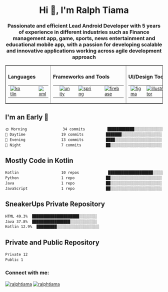 <h1 align="center">Hi 👋, I'm Ralph Tiama</h1>
<h3 align="center">Passionate and efficient Lead Android Developer with 5 years of experience in different industries such as Finance management app, game, sports, news entertainment and educational mobile app, with a passion for developing scalable and innovative applications working across agile development approach</h3>

<table border="1" width="100%">
  <tr>
    <td>
      <h3>Languages</h3>
      <table width="100%">
        <tr>
          <td><a href="https://kotlinlang.org" target="_blank" rel="noreferrer"><img src="https://www.vectorlogo.zone/logos/kotlinlang/kotlinlang-icon.svg" alt="kotlin" width="30" height="30"/></a></td>
          <td><a href="https://www.java.com" target="_blank" rel="noreferrer"><img src="https://raw.githubusercontent.com/devicons/devicon/master/icons/java/java-original.svg" alt="java" width="30" height="30"/></a></td>
          <td><a href="https://www.python.org" target="_blank" rel="noreferrer"><img src="https://raw.githubusercontent.com/devicons/devicon/master/icons/python/python-original.svg" alt="python" width="30" height="30"/></a></td>
          <td><a href="https://www.w3schools.com/cs/" target="_blank" rel="noreferrer"><img src="https://raw.githubusercontent.com/devicons/devicon/master/icons/csharp/csharp-original.svg" alt="csharp" width="30" height="30"/></a></td>
          <td><a href="https://www.w3.org/XML/" target="_blank" rel="noreferrer"><img src="https://cdn-icons-png.flaticon.com/512/136/136526.png" alt="xml" width="30" height="30"/></a></td>
        </tr>
      </table>
    </td>
    <td>
      <h3>Frameworks and Tools</h3>
      <table width="100%">
        <tr>
          <td><a href="https://developer.android.com" target="_blank" rel="noreferrer"><img src="https://raw.githubusercontent.com/devicons/devicon/master/icons/android/android-original-wordmark.svg" alt="android" width="30" height="30"/></a></td>
          <td><a href="https://unity.com/" target="_blank" rel="noreferrer"><img src="https://www.vectorlogo.zone/logos/unity3d/unity3d-icon.svg" alt="unity" width="30" height="30"/></a></td>
          <td><a href="https://dotnet.microsoft.com/" target="_blank" rel="noreferrer"><img src="https://raw.githubusercontent.com/devicons/devicon/master/icons/dot-net/dot-net-original-wordmark.svg" alt="dotnet" width="30" height="30"/></a></td>
          <td><a href="https://spring.io/" target="_blank" rel="noreferrer"><img src="https://www.vectorlogo.zone/logos/springio/springio-icon.svg" alt="spring" width="30" height="30"/></a></td>
          <td><a href="https://www.mongodb.com/" target="_blank" rel="noreferrer"><img src="https://raw.githubusercontent.com/devicons/devicon/master/icons/mongodb/mongodb-original-wordmark.svg" alt="mongodb" width="30" height="30"/></a></td>
          <td><a href="https://www.mysql.com/" target="_blank" rel="noreferrer"><img src="https://raw.githubusercontent.com/devicons/devicon/master/icons/mysql/mysql-original-wordmark.svg" alt="mysql" width="30" height="30"/></a></td>
          <td><a href="https://firebase.google.com/" target="_blank" rel="noreferrer"><img src="https://www.vectorlogo.zone/logos/firebase/firebase-icon.svg" alt="firebase" width="30" height="30"/></a></td>
        </tr>
      </table>
    </td>
    <td>
      <h3>UI/Design Tools</h3>
      <table width="100%">
        <tr>
          <td><a href="https://www.figma.com/" target="_blank" rel="noreferrer"><img src="https://www.vectorlogo.zone/logos/figma/figma-icon.svg" alt="figma" width="30" height="30"/></a></td>
          <td><a href="https://www.adobe.com/in/products/illustrator.html" target="_blank" rel="noreferrer"><img src="https://www.vectorlogo.zone/logos/adobe_illustrator/adobe_illustrator-icon.svg" alt="illustrator" width="30" height="30"/></a></td>
          <td><a href="https://www.adobe.com/products/xd.html" target="_blank" rel="noreferrer"><img src="https://upload.wikimedia.org/wikipedia/commons/thumb/c/c2/Adobe_XD_CC_icon.svg/768px-Adobe_XD_CC_icon.svg.png?20210729021535" alt="xd" width="30" height="30"/></a></td>
          <td><a href="https://www.photoshop.com/en" target="_blank" rel="noreferrer"><img src="https://upload.wikimedia.org/wikipedia/commons/thumb/a/af/Adobe_Photoshop_CC_icon.svg/2101px-Adobe_Photoshop_CC_icon.svg.png" alt="photoshop" width="30" height="30"/></a></td>
          <td><a href="https://www.blender.org/" target="_blank" rel="noreferrer"><img src="https://download.blender.org/branding/community/blender_community_badge_white.svg" alt="blender" width="30" height="30"/></a></td>
        </tr>
      </table>
    </td>
    <td>
      <h3>Version Control</h3>
      <table width="100%">
        <tr>
          <td><a href="https://git-scm.com/" target="_blank" rel="noreferrer"><img src="https://www.vectorlogo.zone/logos/git-scm/git-scm-icon.svg" alt="git" width="30" height="30"/></a></td>
          <td><a href="https://about.gitlab.com/" target="_blank" rel="noreferrer"><img src="https://cdn4.iconfinder.com/data/icons/logos-and-brands/512/144_Gitlab_logo_logos-512.png" alt="gitlab" width="30" height="30"/></a></td>
          <td><a href="https://www.jenkins.io" target="_blank" rel="noreferrer"><img src="https://www.vectorlogo.zone/logos/jenkins/jenkins-icon.svg" alt="jenkins" width="30" height="30"/></a></td>
          <td><a href="https://postman.com" target="_blank" rel="noreferrer"><img src="https://www.vectorlogo.zone/logos/getpostman/getpostman-icon.svg" alt="postman" width="30" height="30"/></a></td>
          <td><a href="https://www.gerritcodereview.com/" target="_blank" rel="noreferrer"><img src="https://upload.wikimedia.org/wikipedia/commons/thumb/4/4d/Gerrit_icon.svg/1200px-Gerrit_icon.svg.png" alt="gerrit" width="30" height="30"/></a></td>
        </tr>
      </table>
    </td>
  </tr>
</table>

## I'm an Early 🐤

```markdown
🌞 Morning                34 commits          ████████████░░░░░░░░░░░░░   46.58 % 
🌆 Daytime                19 commits          ███████░░░░░░░░░░░░░░░░░░   26.03 % 
🌃 Evening                13 commits          ████░░░░░░░░░░░░░░░░░░░░░   17.81 % 
🌙 Night                  7 commits           ██░░░░░░░░░░░░░░░░░░░░░░░   09.59 %

```
## Mostly Code in Kotlin

```markdown
Kotlin                   10 repos             ████████████████████░░░░░   90.67 % 
Python                   1 repo              ██░░░░░░░░░░░░░░░░░░░░░░░   08.33 % 
Java                     1 repo              ██░░░░░░░░░░░░░░░░░░░░░░░   08.33 % 
JavaScript               1 repo              ██░░░░░░░░░░░░░░░░░░░░░░░   08.33 %
```

## SneakerUps Private Repository 

```markdown
HTML 49.3%  █████████████████████░░░░░░░░
Java 37.8%  █████████████████░░░░░░░░░░░░
Kotlin 12.9%  █████████░░░░░░░░░░░░░░░░░░░
```

## Private and Public Repository 

```markdown
Private 12
Public 1
```



<h3 align="left">Connect with me:</h3>
<p align="left">
<a href="https://dribbble.com/ralphtiama" target="blank"><img align="center" src="https://raw.githubusercontent.com/rahuldkjain/github-profile-readme-generator/master/src/images/icons/Social/dribbble.svg" alt="ralphtiama" height="30" width="40" /></a>
<a href="https://www.youtube.com/c/ralphtiama" target="blank"><img align="center" src="https://raw.githubusercontent.com/rahuldkjain/github-profile-readme-generator/master/src/images/icons/Social/youtube.svg" alt="ralphtiama" height="30" width="40" /></a>
</p>



